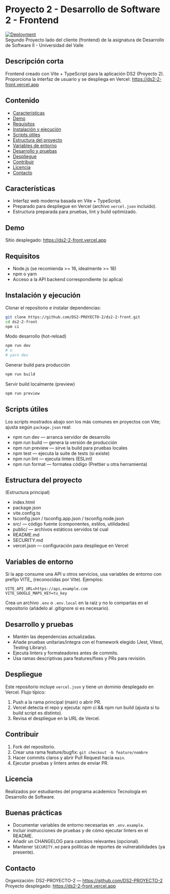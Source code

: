 # Proyecto 2 - Desarrollo de Software 2 - Frontend

[![Deployment](https://img.shields.io/badge/deploy-vercel-000000?logo=vercel)](https://ds2-2-front.vercel.app)  
Segundo Proyecto lado del cliente (frontend) de la asignatura de Desarrollo de Software II - Universidad del Valle

Descripción corta
-----------------
Frontend creado con Vite + TypeScript para la aplicación DS2 (Proyecto 2). Proporciona la interfaz de usuario y se despliega en Vercel: https://ds2-2-front.vercel.app

Contenido
---------
- [Características](#características)
- [Demo](#demo)
- [Requisitos](#requisitos)
- [Instalación y ejecución](#instalación-y-ejecución)
- [Scripts útiles](#scripts-útiles)
- [Estructura del proyecto](#estructura-del-proyecto)
- [Variables de entorno](#variables-de-entorno)
- [Desarrollo y pruebas](#desarrollo-y-pruebas)
- [Despliegue](#despliegue)
- [Contribuir](#contribuir)
- [Licencia](#licencia)
- [Contacto](#contacto)

Características
---------------
- Interfaz web moderna basada en Vite + TypeScript.
- Preparado para despliegue en Vercel (archivo `vercel.json` incluido).
- Estructura preparada para pruebas, lint y build optimizado.

Demo
----
Sitio desplegado: https://ds2-2-front.vercel.app

Requisitos
---------
- Node.js (se recomienda >= 16, idealmente >= 18)
- npm o yarn
- Acceso a la API backend correspondiente (si aplica)

Instalación y ejecución
----------------------
Clonar el repositorio e instalar dependencias:

```bash
git clone https://github.com/DS2-PROYECTO-2/ds2-2-front.git
cd ds2-2-front
npm ci
```

Modo desarrollo (hot-reload)
```bash
npm run dev
# o
# yarn dev
```

Generar build para producción
```bash
npm run build
```

Servir build localmente (preview)
```bash
npm run preview
```

Scripts útiles
--------------
Los scripts mostrados abajo son los más comunes en proyectos con Vite; ajusta según `package.json` real:

- npm run dev — arranca servidor de desarrollo
- npm run build — genera la versión de producción
- npm run preview — sirve la build para pruebas locales
- npm test — ejecuta la suite de tests (si existe)
- npm run lint — ejecuta linters (ESLint)
- npm run format — formatea código (Prettier u otra herramienta)

Estructura del proyecto
-----------------------
(Estructura principal)
- index.html
- package.json
- vite.config.ts
- tsconfig.json / tsconfig.app.json / tsconfig.node.json
- src/               — código fuente (componentes, estilos, utilidades)
- public/            — archivos estáticos servidos tal cual
- README.md
- SECURITY.md
- vercel.json        — configuración para despliegue en Vercel

Variables de entorno
--------------------
Si la app consume una API u otros servicios, usa variables de entorno con prefijo VITE_ (reconocidas por Vite). Ejemplos:

```
VITE_API_URL=https://api.example.com
VITE_GOOGLE_MAPS_KEY=tu_key
```

Crea un archivo `.env` o `.env.local` en la raíz y no lo compartas en el repositorio (añádelo al .gitignore si es necesario).

Desarrollo y pruebas
--------------------
- Mantén las dependencias actualizadas.
- Añade pruebas unitarias/integra con el framework elegido (Jest, Vitest, Testing Library).
- Ejecuta linters y formateadores antes de commits.
- Usa ramas descriptivas para features/fixes y PRs para revisión.

Despliegue
----------
Este repositorio incluye `vercel.json` y tiene un dominio desplegado en Vercel. Flujo típico:
1. Push a la rama principal (main) o abrir PR.
2. Vercel detecta el repo y ejecuta: npm ci && npm run build (ajusta si tu build script es distinto).
3. Revisa el despliegue en la URL de Vercel.

Contribuir
----------
1. Fork del repositorio.
2. Crear una rama feature/bugfix: `git checkout -b feature/nombre`
3. Hacer commits claros y abrir Pull Request hacia `main`.
4. Ejecutar pruebas y linters antes de enviar PR.

Licencia
--------
Realizados por estudiantes del programa acádemico Tecnología en Desarrollo de Software.

Buenas prácticas
----------------
- Documentar variables de entorno necesarias en `.env.example`.
- Incluir instrucciones de pruebas y de cómo ejecutar linters en el README.
- Añadir un CHANGELOG para cambios relevantes (opcional).
- Mantener `SECURITY.md` para políticas de reportes de vulnerabilidades (ya presente).

Contacto
--------
Organización: DS2-PROYECTO-2 — https://github.com/DS2-PROYECTO-2  
Proyecto desplegado: https://ds2-2-front.vercel.app
